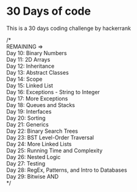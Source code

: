 # 30 Days of code

This is a 30 days coding challenge by hackerrank

/* <br>
REMAINING => <br>
Day 10: Binary Numbers <br>
Day 11: 2D Arrays <br>
Day 12: Inheritance <br>
Day 13: Abstract Classes <br>
Day 14: Scope <br>
Day 15: Linked List <br>
Day 16: Exceptions - String to Integer <br>
Day 17: More Exceptions <br>
Day 18: Queues and Stacks <br>
Day 19: Interfaces <br>
Day 20: Sorting <br>
Day 21: Generics <br>
Day 22: Binary Search Trees <br>
Day 23: BST Level-Order Traversal <br>
Day 24: More Linked Lists <br>
Day 25: Running Time and Complexity <br>
Day 26: Nested Logic <br>
Day 27: Testing <br>
Day 28: RegEx, Patterns, and Intro to Databases <br>
Day 29: Bitwise AND <br>
*/